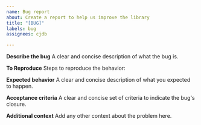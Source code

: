 ```yaml
---
name: Bug report
about: Create a report to help us improve the library
title: "[BUG]"
labels: bug
assignees: cjdb

---
```


**Describe the bug**
A clear and concise description of what the bug is.

**To Reproduce**
Steps to reproduce the behavior:

**Expected behavior**
A clear and concise description of what you expected to happen.

**Acceptance criteria**
A clear and concise set of criteria to indicate the bug's closure.

**Additional context**
Add any other context about the problem here.
